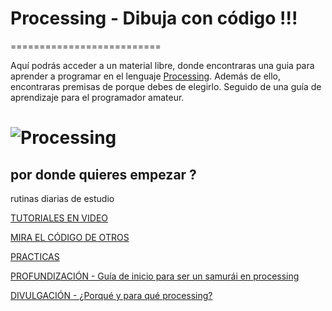 # Processing - Dibuja con código !!!
==========================

Aquí podrás acceder a un material libre, donde encontraras una guia para aprender a programar en el lenguaje [Processing](http://processing.org/). Además de ello, encontraras premisas de porque debes de elegirlo. Seguido de una guía de aprendizaje para el programador amateur.

![Processing](http://diariowm.files.wordpress.com/2013/07/processing2.jpg)
============================================================================================================

## por donde quieres empezar ?

rutinas diarias de estudio

[TUTORIALES EN VIDEO](https://www.youtube.com/playlist?list=PL19223D55BA16ECDF)

[MIRA EL CÓDIGO DE OTROS](http://www.openprocessing.org/)

[PRACTICAS](practicas.md)

[PROFUNDIZACIÓN - Guía de inicio para ser un samurái en processing](PROFUNDIZACION.md)

[DIVULGACIÓN - ¿Porqué y para qué processing?](divulgacion.md)

